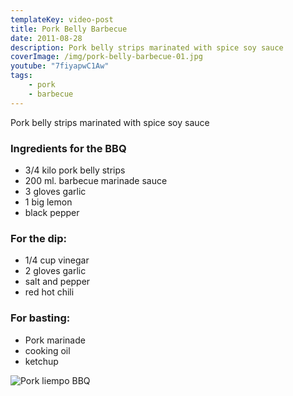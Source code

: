```yaml
---
templateKey: video-post
title: Pork Belly Barbecue
date: 2011-08-28
description: Pork belly strips marinated with spice soy sauce
coverImage: /img/pork-belly-barbecue-01.jpg
youtube: "7fiyapwC1Aw"
tags:
    - pork
    - barbecue
---
```


Pork belly strips marinated with spice soy sauce

### Ingredients for the BBQ
* 3/4 kilo pork belly strips
* 200 ml. barbecue marinade sauce
* 3 gloves garlic
* 1 big lemon
* black pepper

### For the dip:
* 1/4 cup vinegar
* 2 gloves garlic
* salt and pepper
* red hot chili

### For basting:
* Pork marinade
* cooking oil
* ketchup

![Pork liempo BBQ](/img/pork-belly-barbecue-01.jpg)

